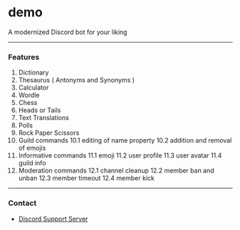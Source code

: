 # demo
A modernized Discord bot for your liking

---

### Features
1. Dictionary
2. Thesaurus ( Antonyms and Synonyms )
3. Calculator
4. Wordle
5. Chess
6. Heads or Tails
7. Text Translations
8. Polls
9. Rock Paper Scissors
10. Guild commands
10.1 editing of name property
10.2 addition and removal of emojis
11. Informative commands
11.1 emoji
11.2 user profile
11.3 user avatar
11.4 guild info
12. Moderation commands
12.1 channel cleanup
12.2 member ban and unban
12.3 member timeout
12.4 member kick

---

### Contact
- [Discord Support Server](https://discord.gg/mXSXzc4SJB)
